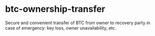 # btc-ownership-transfer
Secure and convenient transfer of BTC from owner to recovery party in case of emergency: key loss, owner unavailability, etc.
